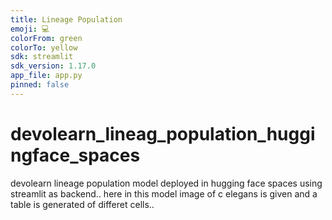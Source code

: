 ```yaml
---
title: Lineage Population
emoji: 💻
colorFrom: green
colorTo: yellow
sdk: streamlit
sdk_version: 1.17.0
app_file: app.py
pinned: false
---
```


# devolearn_lineag_population_huggingface_spaces
devolearn lineage population model deployed in hugging face spaces using streamlit as backend..
here in this model image of c elegans is given and a table is generated of differet cells..

